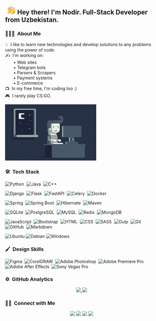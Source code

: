 
<img alt="Hand Wave" src="./assets/hand-wave.gif" width='40' align="left"/><h2>Hey there! I'm Nodir. Full-Stack Developer from Uzbekistan.</h2>

### 👨🏻‍💻 &nbsp;About Me

💡 &nbsp;I like to learn new technologies and develop solutions to any problems using the power of code.\
✍ &nbsp;I'm working on:\
&nbsp;&nbsp;&nbsp;&nbsp;&nbsp;&nbsp;&nbsp;• Web sites\
&nbsp;&nbsp;&nbsp;&nbsp;&nbsp;&nbsp;&nbsp;• Telegram bots\
&nbsp;&nbsp;&nbsp;&nbsp;&nbsp;&nbsp;&nbsp;• Parsers & Scrapers\
&nbsp;&nbsp;&nbsp;&nbsp;&nbsp;&nbsp;&nbsp;• Payment systems\
&nbsp;&nbsp;&nbsp;&nbsp;&nbsp;&nbsp;&nbsp;• E-commerce\
📺 &nbsp;In my free time, I'm coding too :)\
🎮 &nbsp;I rarely play CS:GO.

<img alt="Night Coding" src="./assets/night-coding.gif" align=""/>

### 🛠 &nbsp;Tech Stack

![Python](https://img.shields.io/badge/-Python-05122A?style=flat&logo=python)&nbsp;
![Java](https://img.shields.io/badge/-Java-05122A?style=flat&logo=java&logoColor=white)&nbsp;
![C++](https://img.shields.io/badge/-C++-05122A?style=flat&logo=c++&logoColor=white)&nbsp;

![Django](https://img.shields.io/badge/-Django-05122A?style=flat&logo=django&logoColor=092E20)&nbsp;
![Flask](https://img.shields.io/badge/-Flask-05122A?style=flat&logo=flask)&nbsp;
![FastAPI](https://img.shields.io/badge/-FastAPI-05122A?style=flat&logo=fastapi)&nbsp;
![Celery](https://img.shields.io/badge/-Celery-05122A?style=flat&logo=Celery)&nbsp;
![Docker](https://img.shields.io/badge/-Docker-05122A?style=flat&logo=docker)&nbsp;

![Spring](https://img.shields.io/badge/-Spring-05122A?style=flat&logo=spring)&nbsp;
![Spring Boot](https://img.shields.io/badge/-Spring%20Boot-05122A?style=flat&logo=springboot)&nbsp;
![Hibernate](https://img.shields.io/badge/-Hibernate-05122A?style=flat&logo=hibernate)&nbsp;
![Maven](https://img.shields.io/badge/-Maven-05122A?style=flat&logo=maven)&nbsp;

![SQLite](https://img.shields.io/badge/-SQLite-05122A?style=flat&logo=SQLite)&nbsp;
![PostgreSQL](https://img.shields.io/badge/-PostgreSQL-05122A?style=flat&logo=PostgreSQL)&nbsp;
![MySQL](https://img.shields.io/badge/-MySQL-05122A?style=flat&logo=MySQL)&nbsp;
![Redis](https://img.shields.io/badge/-Redis-05122A?style=flat&logo=redis)&nbsp;
![MongoDB](https://img.shields.io/badge/-MongoDB-05122A?style=flat&logo=MongoDB)&nbsp;

![JavaScript](https://img.shields.io/badge/-JavaScript-05122A?style=flat&logo=javascript)&nbsp;
![Bootstrap](https://img.shields.io/badge/-Bootstrap-05122A?style=flat&logo=bootstrap&logoColor=563D7C)&nbsp;
![HTML](https://img.shields.io/badge/-HTML-05122A?style=flat&logo=HTML5)&nbsp;
![CSS](https://img.shields.io/badge/-CSS-05122A?style=flat&logo=CSS3&logoColor=1572B6)&nbsp;
![SASS](https://img.shields.io/badge/-SASS-05122A?style=flat&logo=SASS&logoColor=1572B6)&nbsp;
![Gulp](https://img.shields.io/badge/-Gulp-05122A?style=flat&logo=Gulp&logoColor=1572B6)&nbsp;
![Git](https://img.shields.io/badge/-Git-05122A?style=flat&logo=git)&nbsp;
![GitHub](https://img.shields.io/badge/-GitHub-05122A?style=flat&logo=github)&nbsp;
![Markdown](https://img.shields.io/badge/-Markdown-05122A?style=flat&logo=markdown)


![Ubuntu](https://img.shields.io/badge/-Ubuntu-05122A?style=flat&logo=ubuntu)
![Debian](https://img.shields.io/badge/-Debian-05122A?style=flat&logo=debian)
![Windows](https://img.shields.io/badge/-Windows-05122A?style=flat&logo=windows)

### 🖌 &nbsp;Design Skills

![Figma](https://img.shields.io/badge/-Figma-05122A?style=flat&logo=Figma)&nbsp;
![CorelDRAW](https://img.shields.io/badge/-CorelDRAW-05122A?style=flat&logo=CorelDRAW)&nbsp;
![Adobe Photoshop](https://img.shields.io/badge/-Adobe%20Photoshop-05122A?style=flat&logo=AdobePhotoshop)&nbsp;
![Adobe Premiere Pro](https://img.shields.io/badge/-Adobe%20Premiere%20Pro-05122A?style=flat&logo=AdobePremierePro)&nbsp;
![Adobe After Effects](https://img.shields.io/badge/-Adobe%20After%20Effects-05122A?style=flat&logo=AdobeAfterEffects)&nbsp;
![Sony Vegas Pro](https://img.shields.io/badge/-Sony%20Vegas%20Pro-05122A?style=flat&logo=SonyVegasPro)&nbsp;

### ⚙️ &nbsp;GitHub Analytics

<p align="center">
<a href="https://github.com/nodir-malikov">
  <img height="180em" src="https://github-readme-stats-eight-theta.vercel.app/api?username=nodir-malikov&show_icons=true&theme=algolia&include_all_commits=true&count_private=true"/>
  <img height="180em" src="https://github-readme-stats-eight-theta.vercel.app/api/top-langs/?username=nodir-malikov&layout=compact&langs_count=8&theme=algolia"/>
</a>
</p>

### 🤝🏻 &nbsp;Connect with Me

<p align="center">
<a href="https://mal1kov.uz" target="_blank"><img src="https://img.shields.io/badge/-mal1kov.uz-3423A6?style=flat&logo=Google-Chrome&logoColor=white"/></a>
<a href="https://t.me/mal1kov" target="_blank"><img src="https://img.shields.io/badge/-@mal1kov-3423A6?style=flat&logo=Telegram&logoColor=white"/></a>
<a href="https://linkedin.com/in/mal1kov" target="_blank"><img src="https://img.shields.io/badge/-Nodir%20Malikov-0077B5?style=flat&logo=Linkedin&logoColor=white"/></a>
<a href="mailto:nodir@mal1kov.uz" target="_blank"><img src="https://img.shields.io/badge/-nodir@mal1kov.uz-D14836?style=flat&logo=Gmail&logoColor=white"/></a>
</p>
